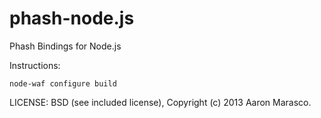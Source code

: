 phash-node.js
=============

Phash Bindings for Node.js

Instructions:

    node-waf configure build

	
LICENSE: BSD (see included license), Copyright (c) 2013 Aaron Marasco.
